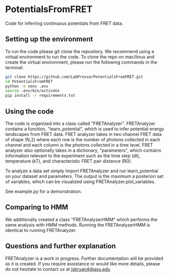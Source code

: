 # PotentialsFromFRET

Code for inferring continuous potentials from FRET data.

## Setting up the environment

To run the code please git clone the repository. We recommend using a virtual environment to run the code. To clone the repo on mac/linux and create the virtual environment, please run the following commands in the terminal:

```bash
git clone https://github.com/LabPresse/PotentialsFromFRET.git
cd PotentialsFromFRET
python -m venv .env
source .env/bin/activate
pip install -r requirements.txt
```

## Using the code

The code is organized into a class called "FRETAnalyzer". FRETAnalyzer contains a function, "learn_potential", which is used to infer potential energy landscapes from FRET data. FRET analyzer takes in two channel FRET data of shape (N,2) where each row is the number of photons collected in each channel and each column is the photons collected in a time level. FRET analyzer also optionally takes in a dictionary, "parameters", which contains information relevant to the experiment such as the time step (dt), temperature (kT), and characteristic FRET pair distance (R0).

To analyze a data set simply import FRETAnalyzer and run learn_potential on your dataset and parameters. The output is the maximum a posteriori set of variables, which can be visualized using FRETAnalyzer.plot_variables.

See example.py for a demonstration.

## Comparing to HMM

We additionally created a class "FRETAnalyzerHMM" which performs the same analysis with HMM methods. Running the FRETAnalyzerHMM is identical to running FRETAnalyzer.

## Questions and further explanation

FRETAnalyzer is a work in progress. Further documentation will be provided as it is created. If you require assistance or would like more details, please do not hesitate to contact us at jsbryan4@asu.edu

